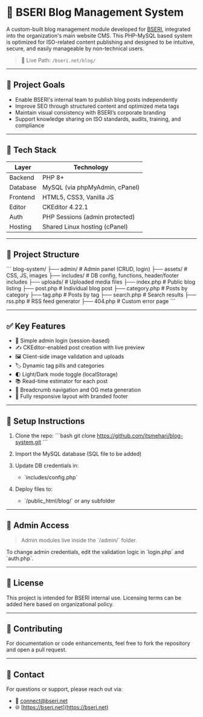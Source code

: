 # 📘 BSERI Blog Management System

A custom-built blog management module developed for [BSERI](https://bseri.net), integrated into the organization's main website CMS. This PHP-MySQL based system is optimized for ISO-related content publishing and designed to be intuitive, secure, and easily manageable by non-technical users.

> 📍 Live Path: `/bseri.net/blog/`

---

## 🎯 Project Goals

- Enable BSERI's internal team to publish blog posts independently
- Improve SEO through structured content and optimized meta tags
- Maintain visual consistency with BSERI’s corporate branding
- Support knowledge sharing on ISO standards, audits, training, and compliance

---

## 🔧 Tech Stack

| Layer      | Technology                      |
|------------|----------------------------------|
| Backend    | PHP 8+                          |
| Database   | MySQL (via phpMyAdmin, cPanel)  |
| Frontend   | HTML5, CSS3, Vanilla JS         |
| Editor     | CKEditor 4.22.1                 |
| Auth       | PHP Sessions (admin protected)  |
| Hosting    | Shared Linux hosting (cPanel)   |

---

## 📁 Project Structure

\`\`\`
blog-system/
├── admin/               # Admin panel (CRUD, login)
├── assets/              # CSS, JS, images
├── includes/            # DB config, functions, header/footer includes
├── uploads/             # Uploaded media files
├── index.php            # Public blog listing
├── post.php             # Individual blog post
├── category.php         # Posts by category
├── tag.php              # Posts by tag
├── search.php           # Search results
├── rss.php              # RSS feed generator
├── 404.php              # Custom error page
\`\`\`

---

## ✅ Key Features

- 🔐 Simple admin login (session-based)
- ✍️ CKEditor-enabled post creation with live preview
- 🖼️ Client-side image validation and uploads
- 🏷️ Dynamic tag pills and categories
- 🌓 Light/Dark mode toggle (localStorage)
- 📚 Read-time estimator for each post
- 🧭 Breadcrumb navigation and OG meta generation
- 📱 Fully responsive layout with branded footer

---

## 🧪 Setup Instructions

1. Clone the repo:
   \`\`\`bash
   git clone https://github.com/itsmehari/blog-system.git
   \`\`\`

2. Import the MySQL database (SQL file to be added)

3. Update DB credentials in:
   - \`includes/config.php\`

4. Deploy files to:
   - \`/public_html/blog/\` or any subfolder

---

## 🔐 Admin Access

> Admin modules live inside the \`/admin/\` folder.

To change admin credentials, edit the validation logic in \`login.php\` and \`auth.php\`.

---

## 📜 License

This project is intended for BSERI internal use. Licensing terms can be added here based on organizational policy.

---

## 🤝 Contributing

For documentation or code enhancements, feel free to fork the repository and open a pull request.

---

## 📩 Contact

For questions or support, please reach out via:
- 💌 connect@bseri.net
- 🌐 [https://bseri.net](https://bseri.net)
